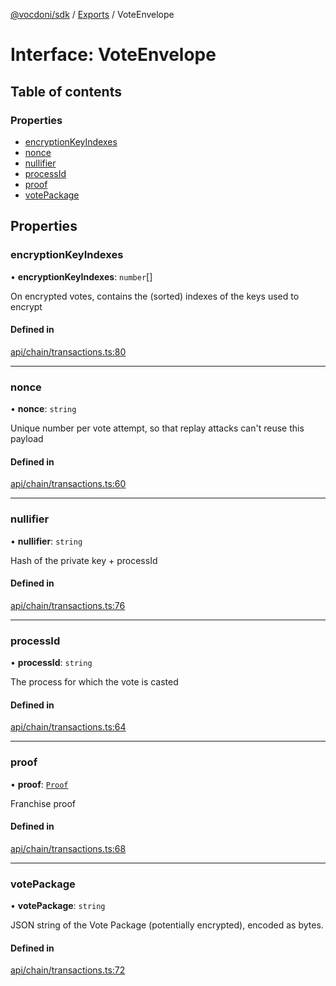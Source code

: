 [@vocdoni/sdk](/sdk) / [Exports](../modules) / VoteEnvelope

# Interface: VoteEnvelope

## Table of contents

### Properties

- [encryptionKeyIndexes](VoteEnvelope#encryptionkeyindexes)
- [nonce](VoteEnvelope#nonce)
- [nullifier](VoteEnvelope#nullifier)
- [processId](VoteEnvelope#processid)
- [proof](VoteEnvelope#proof)
- [votePackage](VoteEnvelope#votepackage)

## Properties

### encryptionKeyIndexes

• **encryptionKeyIndexes**: `number`[]

On encrypted votes, contains the (sorted) indexes of the keys used to encrypt

#### Defined in

[api/chain/transactions.ts:80](https://github.com/vocdoni/vocdoni-sdk/blob/9e24a20/src/api/chain/transactions.ts#L80)

___

### nonce

• **nonce**: `string`

Unique number per vote attempt, so that replay attacks can't reuse this payload

#### Defined in

[api/chain/transactions.ts:60](https://github.com/vocdoni/vocdoni-sdk/blob/9e24a20/src/api/chain/transactions.ts#L60)

___

### nullifier

• **nullifier**: `string`

Hash of the private key + processId

#### Defined in

[api/chain/transactions.ts:76](https://github.com/vocdoni/vocdoni-sdk/blob/9e24a20/src/api/chain/transactions.ts#L76)

___

### processId

• **processId**: `string`

The process for which the vote is casted

#### Defined in

[api/chain/transactions.ts:64](https://github.com/vocdoni/vocdoni-sdk/blob/9e24a20/src/api/chain/transactions.ts#L64)

___

### proof

• **proof**: [`Proof`](Proof)

Franchise proof

#### Defined in

[api/chain/transactions.ts:68](https://github.com/vocdoni/vocdoni-sdk/blob/9e24a20/src/api/chain/transactions.ts#L68)

___

### votePackage

• **votePackage**: `string`

JSON string of the Vote Package (potentially encrypted), encoded as bytes.

#### Defined in

[api/chain/transactions.ts:72](https://github.com/vocdoni/vocdoni-sdk/blob/9e24a20/src/api/chain/transactions.ts#L72)
